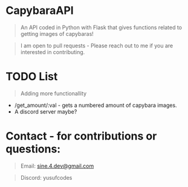 # CapybaraAPI
> An API coded in Python with Flask that gives functions related to getting images of capybaras!

> I am open to pull requests - Please reach out to me if you are interested in contributing.

# TODO List
> Adding more functionallity
  - /get_amount/:val - gets a numbered amount of capybara images.
  - A discord server maybe?

# Contact - for contributions or questions:
> Email: sine.4.dev@gmail.com

> Discord: yusufcodes
